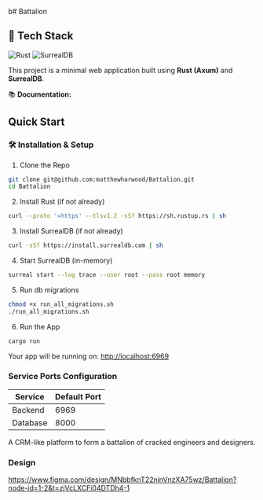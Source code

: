 b# Battalion 

## 🧰 Tech Stack

![Rust](https://img.shields.io/badge/Rust-000000?style=for-the-badge&logo=rust&logoColor=white)
![SurrealDB](https://img.shields.io/badge/SurrealDB-ff0040?style=for-the-badge&logo=databricks&logoColor=white)

This project is a minimal web application built using **Rust (Axum)** and **SurrealDB**.

📚 **Documentation:**

## Quick Start

### 🛠 Installation & Setup

1. Clone the Repo 
```bash
git clone git@github.com:matthewharwood/Battalion.git
cd Battalion
```

2. Install Rust (if not already)
```bash
curl --proto '=https' --tlsv1.2 -sSf https://sh.rustup.rs | sh
```

3. Install SurrealDB (if not already)
```bash
curl -sSf https://install.surrealdb.com | sh
```

4. Start SurrealDB (in-memory)
```bash
surreal start --log trace --user root --pass root memory
```

5. Run db migrations
```bash
chmod +x run_all_migrations.sh
./run_all_migrations.sh
```

6. Run the App
```bash
cargo run
```

Your app will be running on: [http://localhost:6969](http://localhost:6969)

### Service Ports Configuration

| Service     | Default Port |
| ----------- | ------------ |
| Backend     | 6969         |
| Database    | 8000         |


A CRM-like platform to form a battalion of cracked engineers and designers. 

### Design

https://www.figma.com/design/MNbbfknT22njnVnzXA75wz/Battalion?node-id=1-2&t=zjVcLXCFi04DTDh4-1


